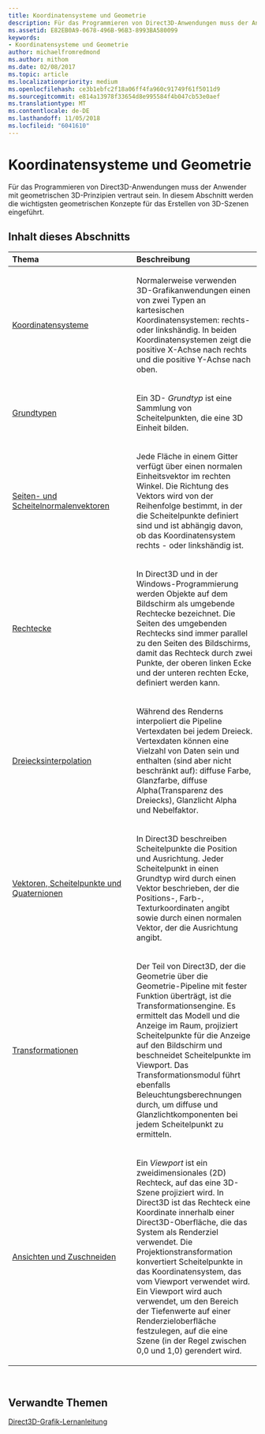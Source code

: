 ```yaml
---
title: Koordinatensysteme und Geometrie
description: Für das Programmieren von Direct3D-Anwendungen muss der Anwender mit geometrischen 3D-Prinzipien vertraut sein. In diesem Abschnitt werden die wichtigsten geometrischen Konzepte für das Erstellen von 3D-Szenen eingeführt.
ms.assetid: E82EB0A9-0678-496B-96B3-8993BA580099
keywords:
- Koordinatensysteme und Geometrie
author: michaelfromredmond
ms.author: mithom
ms.date: 02/08/2017
ms.topic: article
ms.localizationpriority: medium
ms.openlocfilehash: ce3b1ebfc2f18a06ff4fa960c91749f61f5011d9
ms.sourcegitcommit: e814a13978f33654d8e995584f4b047cb53e0aef
ms.translationtype: MT
ms.contentlocale: de-DE
ms.lasthandoff: 11/05/2018
ms.locfileid: "6041610"
---
```

# <a name="coordinate-systems-and-geometry"></a>Koordinatensysteme und Geometrie


Für das Programmieren von Direct3D-Anwendungen muss der Anwender mit geometrischen 3D-Prinzipien vertraut sein. In diesem Abschnitt werden die wichtigsten geometrischen Konzepte für das Erstellen von 3D-Szenen eingeführt.

## <a name="span-idin-this-sectionspanin-this-section"></a><span id="in-this-section"></span>Inhalt dieses Abschnitts


<table>
<colgroup>
<col width="50%" />
<col width="50%" />
</colgroup>
<thead>
<tr class="header">
<th align="left">Thema</th>
<th align="left">Beschreibung</th>
</tr>
</thead>
<tbody>
<tr class="odd">
<td align="left"><p><a href="coordinate-systems.md">Koordinatensysteme</a></p></td>
<td align="left"><p>Normalerweise verwenden 3D-Grafikanwendungen einen von zwei Typen an kartesischen Koordinatensystemen: rechts- oder linkshändig. In beiden Koordinatensystemen zeigt die positive X-Achse nach rechts und die positive Y-Achse nach oben.</p></td>
</tr>
<tr class="even">
<td align="left"><p><a href="primitives.md">Grundtypen</a></p></td>
<td align="left"><p>Ein 3D- <em>Grundtyp</em> ist eine Sammlung von Scheitelpunkten, die eine 3D Einheit bilden.</p></td>
</tr>
<tr class="odd">
<td align="left"><p><a href="face-and-vertex-normal-vectors.md">Seiten- und Scheitelnormalenvektoren</a></p></td>
<td align="left"><p>Jede Fläche in einem Gitter verfügt über einen normalen Einheitsvektor im rechten Winkel. Die Richtung des Vektors wird von der Reihenfolge bestimmt, in der die Scheitelpunkte definiert sind und ist abhängig davon, ob das Koordinatensystem rechts - oder linkshändig ist.</p></td>
</tr>
<tr class="even">
<td align="left"><p><a href="rectangles.md">Rechtecke</a></p></td>
<td align="left"><p>In Direct3D und in der Windows-Programmierung werden Objekte auf dem Bildschirm als umgebende Rechtecke bezeichnet. Die Seiten des umgebenden Rechtecks sind immer parallel zu den Seiten des Bildschirms, damit das Rechteck durch zwei Punkte, der oberen linken Ecke und der unteren rechten Ecke, definiert werden kann.</p></td>
</tr>
<tr class="odd">
<td align="left"><p><a href="triangle-interpolation.md">Dreiecksinterpolation</a></p></td>
<td align="left"><p>Während des Renderns interpoliert die Pipeline Vertexdaten bei jedem Dreieck. Vertexdaten können eine Vielzahl von Daten sein und enthalten (sind aber nicht beschränkt auf): diffuse Farbe, Glanzfarbe, diffuse Alpha(Transparenz des Dreiecks), Glanzlicht Alpha und Nebelfaktor.</p></td>
</tr>
<tr class="even">
<td align="left"><p><a href="vectors--vertices--and-quaternions.md">Vektoren, Scheitelpunkte und Quaternionen</a></p></td>
<td align="left"><p>In Direct3D beschreiben Scheitelpunkte die Position und Ausrichtung. Jeder Scheitelpunkt in einen Grundtyp wird durch einen Vektor beschrieben, der die Positions-, Farb-, Texturkoordinaten angibt sowie durch einen normalen Vektor, der die Ausrichtung angibt.</p></td>
</tr>
<tr class="odd">
<td align="left"><p><a href="transforms.md">Transformationen</a></p></td>
<td align="left"><p>Der Teil von Direct3D, der die Geometrie über die Geometrie-Pipeline mit fester Funktion überträgt, ist die Transformationsengine. Es ermittelt das Modell und die Anzeige im Raum, projiziert Scheitelpunkte für die Anzeige auf den Bildschirm und beschneidet Scheitelpunkte im Viewport. Das Transformationsmodul führt ebenfalls Beleuchtungsberechnungen durch, um diffuse und Glanzlichtkomponenten bei jedem Scheitelpunkt zu ermitteln.</p></td>
</tr>
<tr class="even">
<td align="left"><p><a href="viewports-and-clipping.md">Ansichten und Zuschneiden</a></p></td>
<td align="left"><p>Ein <em>Viewport</em> ist ein zweidimensionales (2D) Rechteck, auf das eine 3D-Szene projiziert wird. In Direct3D ist das Rechteck eine Koordinate innerhalb einer Direct3D-Oberfläche, die das System als Renderziel verwendet. Die Projektionstransformation konvertiert Scheitelpunkte in das Koordinatensystem, das vom Viewport verwendet wird. Ein Viewport wird auch verwendet, um den Bereich der Tiefenwerte auf einer Renderzieloberfläche festzulegen, auf die eine Szene (in der Regel zwischen 0,0 und 1,0) gerendert wird.</p></td>
</tr>
</tbody>
</table>

 

## <a name="span-idrelated-topicsspanrelated-topics"></a><span id="related-topics"></span>Verwandte Themen


[Direct3D-Grafik-Lernanleitung](index.md)

 

 




